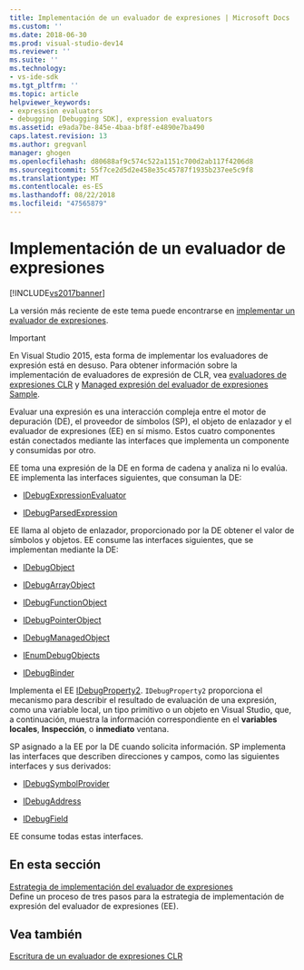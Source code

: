 ```yaml
---
title: Implementación de un evaluador de expresiones | Microsoft Docs
ms.custom: ''
ms.date: 2018-06-30
ms.prod: visual-studio-dev14
ms.reviewer: ''
ms.suite: ''
ms.technology:
- vs-ide-sdk
ms.tgt_pltfrm: ''
ms.topic: article
helpviewer_keywords:
- expression evaluators
- debugging [Debugging SDK], expression evaluators
ms.assetid: e9ada7be-845e-4baa-bf8f-e4890e7ba490
caps.latest.revision: 13
ms.author: gregvanl
manager: ghogen
ms.openlocfilehash: d80688af9c574c522a1151c700d2ab117f4206d8
ms.sourcegitcommit: 55f7ce2d5d2e458e35c45787f1935b237ee5c9f8
ms.translationtype: MT
ms.contentlocale: es-ES
ms.lasthandoff: 08/22/2018
ms.locfileid: "47565879"
---
```

# <a name="implementing-an-expression-evaluator"></a>Implementación de un evaluador de expresiones
[!INCLUDE[vs2017banner](../../includes/vs2017banner.md)]

La versión más reciente de este tema puede encontrarse en [implementar un evaluador de expresiones](https://docs.microsoft.com/visualstudio/extensibility/debugger/implementing-an-expression-evaluator).  
  
> [!IMPORTANT]
>  En Visual Studio 2015, esta forma de implementar los evaluadores de expresión está en desuso. Para obtener información sobre la implementación de evaluadores de expresión de CLR, vea [evaluadores de expresiones CLR](https://github.com/Microsoft/ConcordExtensibilitySamples/wiki/CLR-Expression-Evaluators) y [Managed expresión del evaluador de expresiones Sample](https://github.com/Microsoft/ConcordExtensibilitySamples/wiki/Managed-Expression-Evaluator-Sample).  
  
 Evaluar una expresión es una interacción compleja entre el motor de depuración (DE), el proveedor de símbolos (SP), el objeto de enlazador y el evaluador de expresiones (EE) en sí mismo. Estos cuatro componentes están conectados mediante las interfaces que implementa un componente y consumidas por otro.  
  
 EE toma una expresión de la DE en forma de cadena y analiza ni lo evalúa. EE implementa las interfaces siguientes, que consuman la DE:  
  
-   [IDebugExpressionEvaluator](../../extensibility/debugger/reference/idebugexpressionevaluator.md)  
  
-   [IDebugParsedExpression](../../extensibility/debugger/reference/idebugparsedexpression.md)  
  
 EE llama al objeto de enlazador, proporcionado por la DE obtener el valor de símbolos y objetos. EE consume las interfaces siguientes, que se implementan mediante la DE:  
  
-   [IDebugObject](../../extensibility/debugger/reference/idebugobject.md)  
  
-   [IDebugArrayObject](../../extensibility/debugger/reference/idebugarrayobject.md)  
  
-   [IDebugFunctionObject](../../extensibility/debugger/reference/idebugfunctionobject.md)  
  
-   [IDebugPointerObject](../../extensibility/debugger/reference/idebugpointerobject.md)  
  
-   [IDebugManagedObject](../../extensibility/debugger/reference/idebugmanagedobject.md)  
  
-   [IEnumDebugObjects](../../extensibility/debugger/reference/ienumdebugobjects.md)  
  
-   [IDebugBinder](../../extensibility/debugger/reference/idebugbinder.md)  
  
 Implementa el EE [IDebugProperty2](../../extensibility/debugger/reference/idebugproperty2.md). `IDebugProperty2` proporciona el mecanismo para describir el resultado de evaluación de una expresión, como una variable local, un tipo primitivo o un objeto en Visual Studio, que, a continuación, muestra la información correspondiente en el **variables locales**,  **Inspección**, o **inmediato** ventana.  
  
 SP asignado a la EE por la DE cuando solicita información. SP implementa las interfaces que describen direcciones y campos, como las siguientes interfaces y sus derivados:  
  
-   [IDebugSymbolProvider](../../extensibility/debugger/reference/idebugsymbolprovider.md)  
  
-   [IDebugAddress](../../extensibility/debugger/reference/idebugaddress.md)  
  
-   [IDebugField](../../extensibility/debugger/reference/idebugfield.md)  
  
 EE consume todas estas interfaces.  
  
## <a name="in-this-section"></a>En esta sección  
 [Estrategia de implementación del evaluador de expresiones](../../extensibility/debugger/expression-evaluator-implementation-strategy.md)  
 Define un proceso de tres pasos para la estrategia de implementación de expresión del evaluador de expresiones (EE).  
  
## <a name="see-also"></a>Vea también  
 [Escritura de un evaluador de expresiones CLR](../../extensibility/debugger/writing-a-common-language-runtime-expression-evaluator.md)

